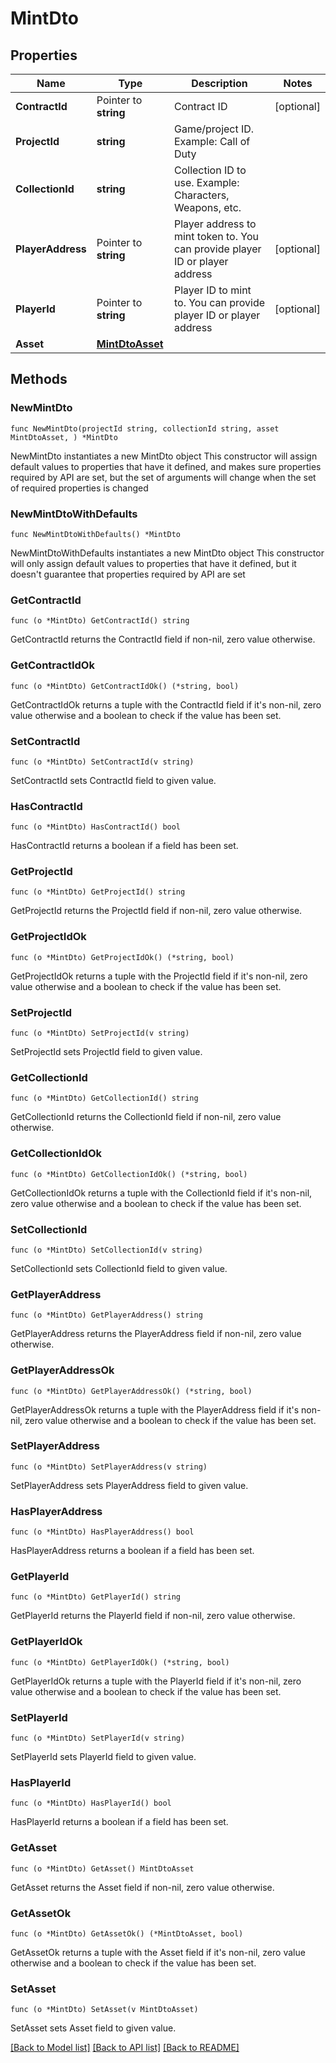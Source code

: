 # MintDto

## Properties

Name | Type | Description | Notes
------------ | ------------- | ------------- | -------------
**ContractId** | Pointer to **string** | Contract ID | [optional] 
**ProjectId** | **string** | Game/project ID. Example: Call of Duty | 
**CollectionId** | **string** | Collection ID to use. Example: Characters, Weapons, etc. | 
**PlayerAddress** | Pointer to **string** | Player address to mint token to. You can provide player ID or player address | [optional] 
**PlayerId** | Pointer to **string** | Player ID to mint to. You can provide player ID or player address | [optional] 
**Asset** | [**MintDtoAsset**](MintDtoAsset.md) |  | 

## Methods

### NewMintDto

`func NewMintDto(projectId string, collectionId string, asset MintDtoAsset, ) *MintDto`

NewMintDto instantiates a new MintDto object
This constructor will assign default values to properties that have it defined,
and makes sure properties required by API are set, but the set of arguments
will change when the set of required properties is changed

### NewMintDtoWithDefaults

`func NewMintDtoWithDefaults() *MintDto`

NewMintDtoWithDefaults instantiates a new MintDto object
This constructor will only assign default values to properties that have it defined,
but it doesn't guarantee that properties required by API are set

### GetContractId

`func (o *MintDto) GetContractId() string`

GetContractId returns the ContractId field if non-nil, zero value otherwise.

### GetContractIdOk

`func (o *MintDto) GetContractIdOk() (*string, bool)`

GetContractIdOk returns a tuple with the ContractId field if it's non-nil, zero value otherwise
and a boolean to check if the value has been set.

### SetContractId

`func (o *MintDto) SetContractId(v string)`

SetContractId sets ContractId field to given value.

### HasContractId

`func (o *MintDto) HasContractId() bool`

HasContractId returns a boolean if a field has been set.

### GetProjectId

`func (o *MintDto) GetProjectId() string`

GetProjectId returns the ProjectId field if non-nil, zero value otherwise.

### GetProjectIdOk

`func (o *MintDto) GetProjectIdOk() (*string, bool)`

GetProjectIdOk returns a tuple with the ProjectId field if it's non-nil, zero value otherwise
and a boolean to check if the value has been set.

### SetProjectId

`func (o *MintDto) SetProjectId(v string)`

SetProjectId sets ProjectId field to given value.


### GetCollectionId

`func (o *MintDto) GetCollectionId() string`

GetCollectionId returns the CollectionId field if non-nil, zero value otherwise.

### GetCollectionIdOk

`func (o *MintDto) GetCollectionIdOk() (*string, bool)`

GetCollectionIdOk returns a tuple with the CollectionId field if it's non-nil, zero value otherwise
and a boolean to check if the value has been set.

### SetCollectionId

`func (o *MintDto) SetCollectionId(v string)`

SetCollectionId sets CollectionId field to given value.


### GetPlayerAddress

`func (o *MintDto) GetPlayerAddress() string`

GetPlayerAddress returns the PlayerAddress field if non-nil, zero value otherwise.

### GetPlayerAddressOk

`func (o *MintDto) GetPlayerAddressOk() (*string, bool)`

GetPlayerAddressOk returns a tuple with the PlayerAddress field if it's non-nil, zero value otherwise
and a boolean to check if the value has been set.

### SetPlayerAddress

`func (o *MintDto) SetPlayerAddress(v string)`

SetPlayerAddress sets PlayerAddress field to given value.

### HasPlayerAddress

`func (o *MintDto) HasPlayerAddress() bool`

HasPlayerAddress returns a boolean if a field has been set.

### GetPlayerId

`func (o *MintDto) GetPlayerId() string`

GetPlayerId returns the PlayerId field if non-nil, zero value otherwise.

### GetPlayerIdOk

`func (o *MintDto) GetPlayerIdOk() (*string, bool)`

GetPlayerIdOk returns a tuple with the PlayerId field if it's non-nil, zero value otherwise
and a boolean to check if the value has been set.

### SetPlayerId

`func (o *MintDto) SetPlayerId(v string)`

SetPlayerId sets PlayerId field to given value.

### HasPlayerId

`func (o *MintDto) HasPlayerId() bool`

HasPlayerId returns a boolean if a field has been set.

### GetAsset

`func (o *MintDto) GetAsset() MintDtoAsset`

GetAsset returns the Asset field if non-nil, zero value otherwise.

### GetAssetOk

`func (o *MintDto) GetAssetOk() (*MintDtoAsset, bool)`

GetAssetOk returns a tuple with the Asset field if it's non-nil, zero value otherwise
and a boolean to check if the value has been set.

### SetAsset

`func (o *MintDto) SetAsset(v MintDtoAsset)`

SetAsset sets Asset field to given value.



[[Back to Model list]](../README.md#documentation-for-models) [[Back to API list]](../README.md#documentation-for-api-endpoints) [[Back to README]](../README.md)


